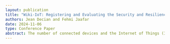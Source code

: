 ```yaml
---
layout: publication
title: "Wiki-IoT: Registering and Evaluating the Security and Resilience of Internet of Things and Connected Devices Using a Collaborative Platform"
authors: Jean Decian and Fehmi Jaafar
date: 2024-11-06
type: Conference Paper
abstract: The number of connected devices and the Internet of Things (IoT) continues growing significantly, with global spending expected to exceed $1 trillion by 2026. Despite this growth, IoT and connected devices face security challenges, as millions of devices are reportedly involved in botnets. IoT and connected devices are more vulnerable to medium- and high-severity attacks since more than 91.5% of the IoT’s traffic is unencrypted. Governments have planned or initiated national registries of certified devices and labeling programs to address these challenges. As those registries and labels remain national, multiple governments have started signing mutual recognition between their programs, adding complexity. This motivated us to create a unified and collaborative labeling registry and a rating system that uses 12 criteria to classify IoT devices. Through multiple experiments, 52 users submitted 252 device classifications. Our proposed tool is helping us identify the criteria that define IoT and connected devices’ security.
---
```

